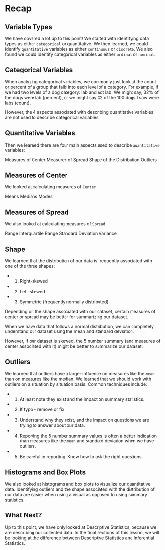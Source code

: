 # Recap

## Variable Types
We have covered a lot up to this point! We started with identifying data types as either `categorical` or quantitative. We then learned, we could identify `quantitative` variables as either `continuous` or `discrete`. We also found we could identify categorical variables as either `ordinal` or `nominal`.

## Categorical Variables
When analyzing categorical variables, we commonly just look at the count or percent of a group that falls into each level of a category. For example, if we had two levels of a dog category: lab and not lab. We might say, 32% of the dogs were lab (percent), or we might say 32 of the 100 dogs I saw were labs (count).

However, the 4 aspects associated with describing quantitative variables are not used to describe categorical variables.

## Quantitative Variables
Then we learned there are four main aspects used to describe `quantitative` variables:

Measures of Center
Measures of Spread
Shape of the Distribution
Outliers

## Measures of Center
We looked at calculating measures of `Center`

Means
Medians
Modes

## Measures of Spread
We also looked at calculating measures of `Spread`

Range
Interquartile Range
Standard Deviation
Variance

## Shape
We learned that the distribution of our data is frequently associated with one of the three shapes:

- 1. Right-skewed
- 2. Left-skewed
- 3. Symmetric (frequently normally distributed)

Depending on the shape associated with our dataset, certain measures of center or spread may be better for summarizing our dataset.

When we have data that follows a normal distribution, we can completely understand our dataset using the mean and standard deviation.

However, if our dataset is skewed, the 5 number summary (and measures of center associated with it) might be better to summarize our dataset.

## Outliers
We learned that outliers have a larger influence on measures like the `mean` than on measures like the median. We learned that we should work with outliers on a situation by situation basis. Common techniques include:

- 1. At least note they exist and the impact on summary statistics.

- 2. If typo - remove or fix

- 3. Understand why they exist, and the impact on questions we are trying to answer about our data.

- 4. Reporting the 5 number summary values is often a better indication than measures like the `mean` and standard deviation when we have outliers.

- 5. Be careful in reporting. Know how to ask the right questions.

## Histograms and Box Plots
We also looked at histograms and box plots to visualize our quantitative data. Identifying outliers and the shape associated with the distribution of our data are easier when using a visual as opposed to using summary statistics.

## What Next?
Up to this point, we have only looked at Descriptive Statistics, because we are describing our collected data. In the final sections of this lesson, we will be looking at the difference between Descriptive Statistics and Inferential Statistics.

